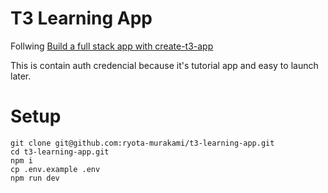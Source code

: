 # T3 Learning App

Follwing [Build a full stack app with create-t3-app](https://dev.to/nexxeln/build-a-full-stack-app-with-create-t3-app-5e1e)

This is contain auth credencial because it's tutorial app and easy to launch later.

# Setup

```shell
git clone git@github.com:ryota-murakami/t3-learning-app.git
cd t3-learning-app.git
npm i
cp .env.example .env
npm run dev
```